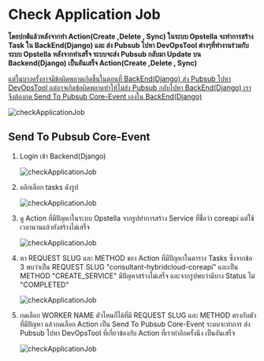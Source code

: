 # Check Application Job

**โดยปกติแล้วหลังจากทำ Action(Create ,Delete , Sync) ในระบบ Opstella จะทำการสร้าง Task ใน BackEnd(Django) และ ส่ง Pubsub ไปหา DevOpsTool ต่างๆที่ทำงานร่วมกับระบบ Opstella หลังจากทำเสร็จ ระบบจะส่ง Pubsub กลับมา Update บน Backend(Django) เป็นอันเสร็จ Action(Create ,Delete , Sync)**

<ins>แต่ในบางครั้งอาจมีข้อผิดพลาดเกิดขึ้นในตอนที่ BackEnd(Django) ส่ง Pubsub ไปหา DevOpsTool แต่อาจเกิดข้อผิดพลาดทำให้ไม่ส่ง Pubsub กลับไปหา BackEnd(Django) เราจึงต้องกด Send To Pubsub Core-Event เองใน BackEnd(Django)</ins>

![checkApplicationJob](/images/troubleshoot/check-application-job/checkApplicationJob1.png)

## Send To Pubsub Core-Event

1. Login เข้า Backend(Django)

   ![checkApplicationJob](/images/troubleshoot/check-application-job/checkApplicationJob2.png)

2. คลิกเลือก tasks ดังรูป

   ![checkApplicationJob](/images/troubleshoot/check-application-job/checkApplicationJob3.png)

3. ดู Action ที่มีปัญหาในระบบ Opstella จากรูปทำการสร้าง Service ที่ชื่อว่า coreapi แต่ใช้เวลานานแล้วยังสร้างไม่เสร็จ

   ![checkApplicationJob](/images/troubleshoot/check-application-job/checkApplicationJob4.png)

4. หา REQUEST SLUG และ METHOD ของ Action ที่มีปัญหาในตาราง Tasks ซึ่งจากข้อ 3 พบว่าเป็น REQUEST SLUG "consultant-hybridcloud-coreapi" และเป็น METHOD "CREATE_SERVICE" มีปัญหาสร้างไม่เสร็จ และจากรูปพบว่ามีบาง Status ไม่ "COMPLETED"

   ![checkApplicationJob](/images/troubleshoot/check-application-job/checkApplicationJob5.png)

5. กดเลือก WORKER NAME ตัวไหนก็ได้ที่มี REQUEST SLUG และ METHOD ตรงกับตัวที่มีปัญหา แล้วกดเลือก Action เป็น Send To Pubsub Core-Event ระบบจะทำการ ส่ง Pubsub ไปหา DevOpsTool ที่เกี่ยวข้องกับ Action ที่เราทำอีกครั้งนึง เป็นอันเสร็จ

   ![checkApplicationJob](/images/troubleshoot/check-application-job/checkApplicationJob6.png)
